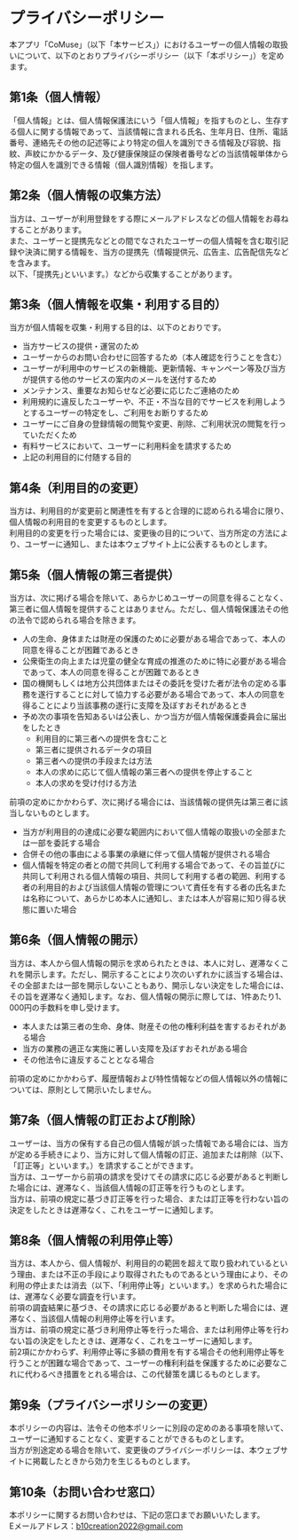 # プライバシーポリシー

本アプリ「CoMuse」（以下「本サービス」）におけるユーザーの個人情報の取扱いについて、以下のとおりプライバシーポリシー（以下「本ポリシー」）を定めます。

## 第1条（個人情報）

「個人情報」とは、個人情報保護法にいう「個人情報」を指すものとし、生存する個人に関する情報であって、当該情報に含まれる氏名、生年月日、住所、電話番号、連絡先その他の記述等により特定の個人を識別できる情報及び容貌、指紋、声紋にかかるデータ、及び健康保険証の保険者番号などの当該情報単体から特定の個人を識別できる情報（個人識別情報）を指します。

## 第2条（個人情報の収集方法）

当方は、ユーザーが利用登録をする際にメールアドレスなどの個人情報をお尋ねすることがあります。  
また、ユーザーと提携先などとの間でなされたユーザーの個人情報を含む取引記録や決済に関する情報を、当方の提携先（情報提供元、広告主、広告配信先などを含みます。  
以下、｢提携先｣といいます。）などから収集することがあります。

## 第3条（個人情報を収集・利用する目的）

当方が個人情報を収集・利用する目的は、以下のとおりです。
* 当方サービスの提供・運営のため
* ユーザーからのお問い合わせに回答するため（本人確認を行うことを含む）
* ユーザーが利用中のサービスの新機能、更新情報、キャンペーン等及び当方が提供する他のサービスの案内のメールを送付するため
* メンテナンス、重要なお知らせなど必要に応じたご連絡のため
* 利用規約に違反したユーザーや、不正・不当な目的でサービスを利用しようとするユーザーの特定をし、ご利用をお断りするため
* ユーザーにご自身の登録情報の閲覧や変更、削除、ご利用状況の閲覧を行っていただくため
* 有料サービスにおいて、ユーザーに利用料金を請求するため
* 上記の利用目的に付随する目的

## 第4条（利用目的の変更）

当方は、利用目的が変更前と関連性を有すると合理的に認められる場合に限り、個人情報の利用目的を変更するものとします。  
利用目的の変更を行った場合には、変更後の目的について、当方所定の方法により、ユーザーに通知し、または本ウェブサイト上に公表するものとします。

## 第5条（個人情報の第三者提供）

当方は、次に掲げる場合を除いて、あらかじめユーザーの同意を得ることなく、第三者に個人情報を提供することはありません。ただし、個人情報保護法その他の法令で認められる場合を除きます。
* 人の生命、身体または財産の保護のために必要がある場合であって、本人の同意を得ることが困難であるとき
* 公衆衛生の向上または児童の健全な育成の推進のために特に必要がある場合であって、本人の同意を得ることが困難であるとき
* 国の機関もしくは地方公共団体またはその委託を受けた者が法令の定める事務を遂行することに対して協力する必要がある場合であって、本人の同意を得ることにより当該事務の遂行に支障を及ぼすおそれがあるとき
* 予め次の事項を告知あるいは公表し、かつ当方が個人情報保護委員会に届出をしたとき
    * 利用目的に第三者への提供を含むこと
    * 第三者に提供されるデータの項目
    * 第三者への提供の手段または方法
    * 本人の求めに応じて個人情報の第三者への提供を停止すること
    * 本人の求めを受け付ける方法

前項の定めにかかわらず、次に掲げる場合には、当該情報の提供先は第三者に該当しないものとします。
* 当方が利用目的の達成に必要な範囲内において個人情報の取扱いの全部または一部を委託する場合
* 合併その他の事由による事業の承継に伴って個人情報が提供される場合
* 個人情報を特定の者との間で共同して利用する場合であって、その旨並びに共同して利用される個人情報の項目、共同して利用する者の範囲、利用する者の利用目的および当該個人情報の管理について責任を有する者の氏名または名称について、あらかじめ本人に通知し、または本人が容易に知り得る状態に置いた場合

## 第6条（個人情報の開示）

当方は、本人から個人情報の開示を求められたときは、本人に対し、遅滞なくこれを開示します。ただし、開示することにより次のいずれかに該当する場合は、その全部または一部を開示しないこともあり、開示しない決定をした場合には、その旨を遅滞なく通知します。なお、個人情報の開示に際しては、1件あたり1、000円の手数料を申し受けます。
* 本人または第三者の生命、身体、財産その他の権利利益を害するおそれがある場合
* 当方の業務の適正な実施に著しい支障を及ぼすおそれがある場合
* その他法令に違反することとなる場合

前項の定めにかかわらず、履歴情報および特性情報などの個人情報以外の情報については、原則として開示いたしません。

## 第7条（個人情報の訂正および削除）

ユーザーは、当方の保有する自己の個人情報が誤った情報である場合には、当方が定める手続きにより、当方に対して個人情報の訂正、追加または削除（以下、「訂正等」といいます。）を請求することができます。  
当方は、ユーザーから前項の請求を受けてその請求に応じる必要があると判断した場合には、遅滞なく、当該個人情報の訂正等を行うものとします。  
当方は、前項の規定に基づき訂正等を行った場合、または訂正等を行わない旨の決定をしたときは遅滞なく、これをユーザーに通知します。  

## 第8条（個人情報の利用停止等）

当方は、本人から、個人情報が、利用目的の範囲を超えて取り扱われているという理由、または不正の手段により取得されたものであるという理由により、その利用の停止または消去（以下、「利用停止等」といいます。）を求められた場合には、遅滞なく必要な調査を行います。  
前項の調査結果に基づき、その請求に応じる必要があると判断した場合には、遅滞なく、当該個人情報の利用停止等を行います。  
当方は、前項の規定に基づき利用停止等を行った場合、または利用停止等を行わない旨の決定をしたときは、遅滞なく、これをユーザーに通知します。  
前2項にかかわらず、利用停止等に多額の費用を有する場合その他利用停止等を行うことが困難な場合であって、ユーザーの権利利益を保護するために必要なこれに代わるべき措置をとれる場合は、この代替策を講じるものとします。  

## 第9条（プライバシーポリシーの変更）

 本ポリシーの内容は、法令その他本ポリシーに別段の定めのある事項を除いて、ユーザーに通知することなく、変更することができるものとします。  
当方が別途定める場合を除いて、変更後のプライバシーポリシーは、本ウェブサイトに掲載したときから効力を生じるものとします。  

## 第10条（お問い合わせ窓口）

本ポリシーに関するお問い合わせは、下記の窓口までお願いいたします。  
Eメールアドレス：b10creation2022@gmail.com
